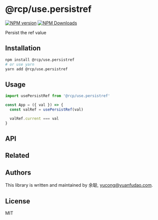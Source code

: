 # @rcp/use.persistref

[![NPM version](https://img.shields.io/npm/v/@rcp/use.persistref.svg?style=flat-square)](https://www.npmjs.com/package/@rcp/use.persistref)
[![NPM Downloads](https://img.shields.io/npm/dm/@rcp/use.persistref.svg?style=flat-square&maxAge=43200)](https://www.npmjs.com/package/@rcp/use.persistref)

Persist the ref value

## Installation

```bash
npm install @rcp/use.persistref
# or use yarn
yarn add @rcp/use.persistref
```

## Usage

```javascript
import usePersistRef from '@rcp/use.persistref'

const App = ({ val }) => {
  const valRef = usePersistRef(val)

  valRef.current === val
}
```

## API

<!-- Generated by documentation.js. Update this documentation by updating the source code. -->

## Related

## Authors

This library is written and maintained by 余聪, <a href="mailto:yucong@yuanfudao.com">yucong@yuanfudao.com</a>.

## License

MIT
